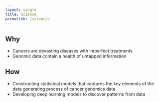 ```yaml
---
layout: single
title: Science
permalink: /science/
---
```


## Why

- Cancers are devasting diseases with imperfect treatments
- Genomic data contain a health of untapped information

## How

- Constructing statistical models that captures the key elements of the
  data generating process of cancer genomics data
- Developing deep learning models to discover patterns from data

